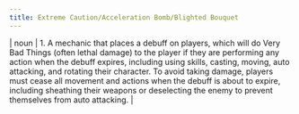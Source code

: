 ```yaml
---
title: Extreme Caution/Acceleration Bomb/Blighted Bouquet
---
```

| noun | 1.  	A mechanic that places a debuff on players, which will do Very Bad Things (often lethal damage) to the player if they are performing any action when the debuff expires, including using skills, casting, moving, auto attacking, and rotating their character. To avoid taking damage, players must cease all movement and actions when the debuff is about to expire, including sheathing their weapons or deselecting the enemy to prevent themselves from auto attacking.	|
